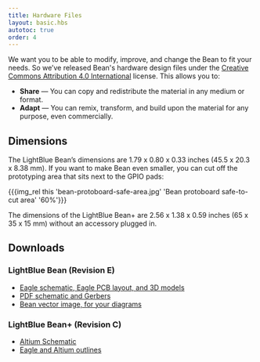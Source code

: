```yaml
---
title: Hardware Files
layout: basic.hbs
autotoc: true
order: 4
---
```


We want you to be able to modify, improve, and change the Bean to fit your needs. So we’ve released Bean's hardware design files under the [Creative Commons Attribution 4.0 International](https://creativecommons.org/licenses/by/4.0/) license. This allows you to:

* **Share** — You can copy and redistribute the material in any medium or format.
* **Adapt** — You can remix, transform, and build upon the material for any purpose, even commercially.

## Dimensions

The LightBlue Bean’s dimensions are 1.79 x 0.80 x 0.33 inches (45.5 x 20.3 x 8.38 mm). If you want to make Bean even smaller, you can cut off the prototyping area that sits next to the GPIO pads:

{{{img_rel this 'bean-protoboard-safe-area.jpg' 'Bean protoboard safe-to-cut area' '60%'}}}

The dimensions of the LightBlue Bean+ are 2.56 x 1.38 x 0.59 inches (65 x 35 x 15 mm) without an accessory plugged in.

## Downloads

### LightBlue Bean (Revision E)

* [Eagle schematic, Eagle PCB layout, and 3D models](http://punchthrough.com/files/bean/hardware/lightblue-bean-rev-e-board-files-3d-model.zip)
* [PDF schematic and Gerbers](http://punchthrough.com/docs/files/Bean/Bean_revE_board_export.pdf)
* [Bean vector image, for your diagrams](https://punchthrough.com/files/bean/graphics/bean-fritzing.svg)

### LightBlue Bean+ (Revision C)

* [Altium Schematic](https://punchthrough.com/files/bean+/PunchThroughBean+RevisionDSchematic.PDF)
* [Eagle and Altium outlines](https://punchthrough.com/files/bean+/BeanPlusOutline_revC.zip)
